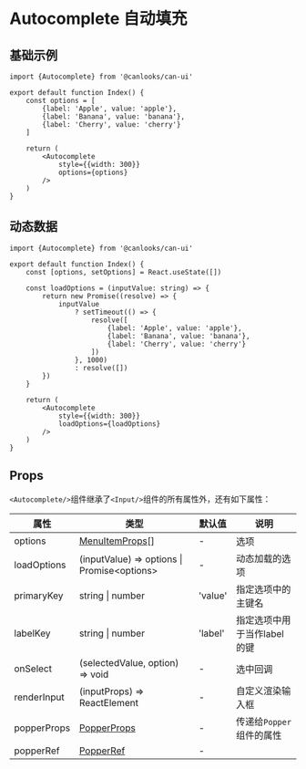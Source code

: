 # Autocomplete 自动填充

## 基础示例

```tsx
import {Autocomplete} from '@canlooks/can-ui'

export default function Index() {
    const options = [
        {label: 'Apple', value: 'apple'},
        {label: 'Banana', value: 'banana'},
        {label: 'Cherry', value: 'cherry'}
    ]

    return (
        <Autocomplete
            style={{width: 300}}
            options={options}
        />
    )
}
```

## 动态数据

```tsx
import {Autocomplete} from '@canlooks/can-ui'

export default function Index() {
    const [options, setOptions] = React.useState([])

    const loadOptions = (inputValue: string) => {
        return new Promise((resolve) => {
            inputValue
                ? setTimeout(() => {
                    resolve([
                        {label: 'Apple', value: 'apple'},
                        {label: 'Banana', value: 'banana'},
                        {label: 'Cherry', value: 'cherry'}
                    ])
                }, 1000)
                : resolve([])
        })
    }

    return (
        <Autocomplete
            style={{width: 300}}
            loadOptions={loadOptions}
        />
    )
}
```

## Props

`<Autocomplete/>`组件继承了`<Input/>`组件的所有属性外，还有如下属性：

| 属性          | 类型                                                    | 默认值     | 说明               |
|-------------|-------------------------------------------------------|---------|------------------|
| options     | [MenuItemProps](/components/menuItem#MenuItemProps)[] | -       | 选项               |
| loadOptions | (inputValue) => options \| Promise\<options>          | -       | 动态加载的选项          |
| primaryKey  | string \| number                                      | 'value' | 指定选项中的主键名        |
| labelKey    | string \| number                                      | 'label' | 指定选项中用于当作label的键 |
| onSelect    | (selectedValue, option) => void                       | -       | 选中回调             |
| renderInput | (inputProps) => ReactElement                          | -       | 自定义渲染输入框         |
| popperProps | [PopperProps](/components/popper)                     | -       | 传递给`Popper`组件的属性 |
| popperRef   | [PopperRef](/components/popper)                       | -       |                  |
